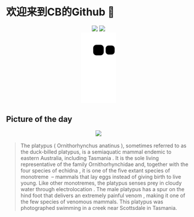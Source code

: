 
# 欢迎来到CB的Github 👋

<div align="center">
  <img height="137px" src="https://github-readme-stats.vercel.app/api?username=SuperCB&show_icons=true&theme=radical" />
  <img height="137px" src="https://github-readme-stats.vercel.app/api/top-langs/?username=SuperCB&hide_title=true&hide_border=true&layout=compact&langs_count=6&text_color=000&icon_color=fff" />
</div>


<div align="center">
    <img src="./contribution-snake/github-contribution-grid-snake.svg" />
</div>



## Picture of the day
<div align="center">
  <img width=400px src="https://upload.wikimedia.org/wikipedia/commons/thumb/1/1a/Duck-billed_platypus_%28Ornithorhynchus_anatinus%29_Scottsdale.jpg/600px-Duck-billed_platypus_%28Ornithorhynchus_anatinus%29_Scottsdale.jpg" />
</div>

>The  platypus  ( Ornithorhynchus anatinus ), sometimes referred to as the duck-billed platypus, is a semiaquatic mammal endemic to eastern Australia, including  Tasmania . It is the sole living representative of the family  Ornithorhynchidae  and, together with the four species of  echidna , it is one of the five extant species of  monotreme  – mammals that lay eggs instead of giving birth to live young. Like other monotremes, the platypus senses prey in cloudy water through  electrolocation . The male platypus has a  spur  on the hind foot that delivers  an extremely painful venom , making it one of the few species of venomous mammals. This platypus was photographed swimming in a creek near  Scottsdale  in Tasmania.


